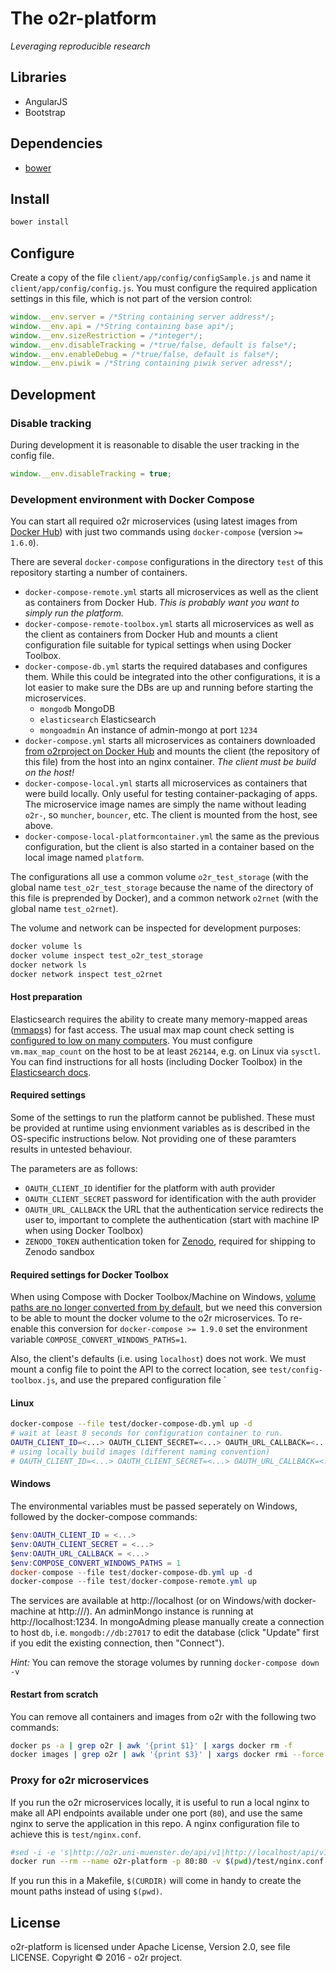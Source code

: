 # The o2r-platform

_Leveraging reproducible research_

## Libraries

- AngularJS
- Bootstrap

## Dependencies

- [bower](https://bower.io/)

## Install

```bash
bower install
```

## Configure

Create a copy of the file `client/app/config/configSample.js` and name it `client/app/config/config.js`. You must configure the required application settings in this file, which is not part of the version control:

```JavaScript
window.__env.server = /*String containing server address*/;
window.__env.api = /*String containing base api*/;
window.__env.sizeRestriction = /*integer*/;
window.__env.disableTracking = /*true/false, default is false*/;
window.__env.enableDebug = /*true/false, default is false*/;
window.__env.piwik = /*String containing piwik server adress*/;
```


## Development

### Disable tracking

During development it is reasonable to disable the user tracking in the config file.

```JavaScript
window.__env.disableTracking = true;
```

### Development environment with Docker Compose

You can start all required o2r microservices (using latest images from [Docker Hub](https://hub.docker.com/r/o2rproject)) with just two commands using `docker-compose` (version `>= 1.6.0`).

There are several `docker-compose` configurations in the directory `test` of this repository starting a number of containers.

- `docker-compose-remote.yml` starts all microservices as well as the client as containers from Docker Hub. _This is probably want you want to simply run the platform._
- `docker-compose-remote-toolbox.yml` starts all microservices as well as the client as containers from Docker Hub and mounts a client configuration file suitable for typical settings when using Docker Toolbox.
- `docker-compose-db.yml` starts the required databases and configures them. While this could be integrated into the other configurations, it is a lot easier to make sure the DBs are up and running before starting the microservices.
  - `mongodb` MongoDB
  - `elasticsearch` Elasticsearch
  - `mongoadmin` An instance of admin-mongo at port `1234`
- `docker-compose.yml` starts all microservices as containers downloaded [from o2rproject on Docker Hub](https://hub.docker.com/r/o2rproject/) and mounts the client (the repository of this file) from the host into an nginx container. _The client must be build on the host!_
- `docker-compose-local.yml` starts all microservices as containers that were build locally. Only useful for testing container-packaging of apps. The microservice image names are simply the name without leading `o2r-`, so `muncher`, `bouncer`, etc. The client is mounted from the host, see above.
- `docker-compose-local-platformcontainer.yml` the same as the previous configuration, but the client is also started in a container based on the local image named `platform`.

The configurations all use a common volume `o2r_test_storage` (with the global name `test_o2r_test_storage` because the name of the directory of this file is preprended by Docker), and a common network `o2rnet` (with the global name `test_o2rnet`).

The volume and network can be inspected for development purposes:

```bash
docker volume ls
docker volume inspect test_o2r_test_storage
docker network ls
docker network inspect test_o2rnet
```

#### Host preparation

Elasticsearch requires the ability to create many memory-mapped areas ([mmaps](https://en.wikipedia.org/wiki/Mmap)s) for fast access. The usual max map count check setting is [configured to low on many computers](https://www.elastic.co/guide/en/elasticsearch/reference/5.0/_maximum_map_count_check.html). You must configure `vm.max_map_count` on the host to be at least `262144`, e.g. on Linux via `sysctl`. You can find instructions for all hosts (including Docker Toolbox) in the [Elasticsearch docs](https://www.elastic.co/guide/en/elasticsearch/reference/5.0/docker.html#docker-cli-run-prod-mode).

#### Required settings

Some of the settings to run the platform cannot be published. These must be provided at runtime using envionment variables as is described in the OS-specific instructions below. Not providing one of these paramters results in untested behaviour.

The parameters are as follows:

- `OAUTH_CLIENT_ID` identifier for the platform with auth provider
- `OAUTH_CLIENT_SECRET` password for identification with the auth provider
- `OAUTH_URL_CALLBACK` the URL that the authentication service redirects the user to, important to complete the authentication (start with machine IP when using Docker Toolbox)
- `ZENODO_TOKEN` authentication token for [Zenodo](https://zenodo.org/), required for shipping to Zenodo sandbox

#### Required settings for Docker Toolbox

When using Compose with Docker Toolbox/Machine on Windows, [volume paths are no longer converted from by default](https://github.com/docker/compose/releases/tag/1.9.0), but we need this conversion to be able to mount the docker volume to the o2r microservices. To re-enable this conversion for `docker-compose >= 1.9.0` set the environment variable `COMPOSE_CONVERT_WINDOWS_PATHS=1`.

Also, the client's defaults (i.e. using `localhost`) does not work. We must mount a config file to point the API to the correct location, see `test/config-toolbox.js`, and use the prepared configuration file `

#### Linux

```bash
docker-compose --file test/docker-compose-db.yml up -d
# wait at least 8 seconds for configuration container to run.
OAUTH_CLIENT_ID=<...> OAUTH_CLIENT_SECRET=<...> OAUTH_URL_CALLBACK=<...> ZENODO_TOKEN=<...> docker-compose --file test/docker-compose.yml up
# using locally build images (different naming convention)
# OAUTH_CLIENT_ID=<...> OAUTH_CLIENT_SECRET=<...> OAUTH_URL_CALLBACK=<...> docker-compose --file test/docker-compose-local.yml up
```

#### Windows

The environmental variables must be passed seperately on Windows, followed by the docker-compose commands:

```powershell
$env:OAUTH_CLIENT_ID = <...>
$env:OAUTH_CLIENT_SECRET = <...>
$env:OAUTH_URL_CALLBACK = <...>
$env:COMPOSE_CONVERT_WINDOWS_PATHS = 1
docker-compose --file test/docker-compose-db.yml up -d
docker-compose --file test/docker-compose-remote.yml up
```

The services are available at http://localhost (or on Windows/with docker-machine at http://<machine-ip>/). An adminMongo instance is running at http://localhost:1234. In mongoAdming please manually create a connection to host `db`, i.e. `mongodb://db:27017` to edit the database (click "Update" first if you edit the existing connection, then "Connect").

_Hint:_ You can remove the storage volumes by running `docker-compose down -v`

#### Restart from scratch

You can remove all containers and images from o2r with the following two commands:

```bash
docker ps -a | grep o2r | awk '{print $1}' | xargs docker rm -f
docker images | grep o2r | awk '{print $3}' | xargs docker rmi --force
```

### Proxy for o2r microservices

If you run the o2r microservices locally, it is useful to run a local nginx to make all API endpoints available under one port (`80`), and use the same nginx to serve the application in this repo. A nginx configuration file to achieve this is `test/nginx.conf`.

```bash
#sed -i -e 's|http://o2r.uni-muenster.de/api/v1|http://localhost/api/v1|g' js/app.js
docker run --rm --name o2r-platform -p 80:80 -v $(pwd)/test/nginx.conf:/etc/nginx/nginx.conf -v $(pwd)/client:/etc/nginx/html $(pwd)/test:/etc/nginx/html/test nginx
```

If you run this in a Makefile, `$(CURDIR)` will come in handy to create the mount paths instead of using `$(pwd)`.

## License

o2r-platform is licensed under Apache License, Version 2.0, see file LICENSE.
Copyright &copy; 2016 - o2r project.
